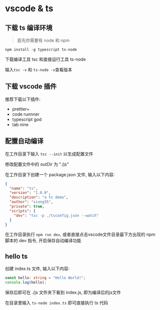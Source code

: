 
# vscode & ts

## 下载 ts 编译环境

> 首先你需要有 node 和 npm

`npm install -g typescript ts-node`

下载编译工具 tsc 和直接运行工具 ts-node

输入`tsc -v` 和 `ts-node -v`查看版本

## 下载 vscode 插件

推荐下载以下插件:

- prettier+
- code runnner
- typescript god
- tab nine

## 配置自动编译

在工作目录下输入 `tsc --init` 以生成配置文件

修改配置文件中的 outDir 为 "./js"

在工作目录下创建一个 package.json 文件, 输入以下内容:

```json
{
  "name": "ts",
  "version": "1.0.0",
  "description": "a ts demo",
  "author": "xiong35",
  "private": true,
  "scripts": {
    "dev": "tsc -p ./tsconfig.json --watch"
  }
}
```

在工作目录执行 `npm run dev`, 或者直接点击vscode文件目录最下方出现的 npm 脚本的 dev 指令, 开启保存自动编译功能

## hello ts

创建 index.ts 文件, 输入以下内容:

```ts
const hello: string = "Hello World!";
console.log(hello);
```

保存后即可在 ./js 文件夹下看到 index.js, 即为编译后的js文件

在目录里输入 `ts-node index.ts` 即可直接执行 ts 代码